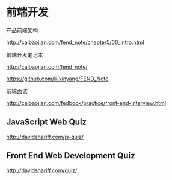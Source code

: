 # 前端开发  






产品前端架构

http://caibaojian.com/fend_note/chapter5/00_intro.html

前端开发笔记本

http://caibaojian.com/fend_note/



https://github.com/li-xinyang/FEND_Note


前端面试

http://caibaojian.com/fedbook/practice/front-end-interview.html




## JavaScript Web Quiz


http://davidshariff.com/js-quiz/


## Front End Web Development Quiz

http://davidshariff.com/quiz/
